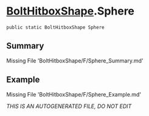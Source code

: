 # [BoltHitboxShape](Types/BoltHitboxShape.md).Sphere
`public static BoltHitboxShape Sphere`
## Summary
Missing File 'BoltHitboxShape/F/Sphere_Summary.md'
## Example
Missing File 'BoltHitboxShape/F/Sphere_Example.md'

*THIS IS AN AUTOGENERATED FILE, DO NOT EDIT*

